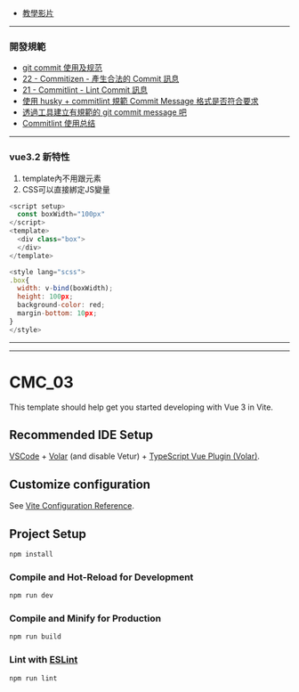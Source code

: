 - [教學影片](https://www.bilibili.com/video/BV1pq4y1c7oy/?p=4&spm_id_from=pageDriver)

---

### 開發規範

- [git commit 使用及规范](https://juejin.cn/post/6993889671394623501)
- [22 - Commitizen - 產生合法的 Commit 訊息](https://ithelp.ithome.com.tw/articles/10279064)
- [21 - Commitlint - Lint Commit 訊息](https://ithelp.ithome.com.tw/articles/10278664)
- [使用 husky + commitlint 規範 Commit Message 格式是否符合要求](https://www.rickjiang.dev/blog/validate-commit-message-using-commitlint-and-husky)
- [透過工具建立有規範的 git commit message 吧](https://pjchender.blogspot.com/2021/07/git-commit-message.html)
- [Commitlint 使用总结](https://blog.csdn.net/qq_38290251/article/details/111646491)

---
### vue3.2 新特性
1. template內不用跟元素
2. CSS可以直接綁定JS變量  
<!--\src\components\WelcomeItem.vue -->
```javascript
<script setup>
  const boxWidth="100px"
</script>
<template>
  <div class="box">
  </div>
</template>

<style lang="scss">
.box{
  width: v-bind(boxWidth);
  height: 100px;
  background-color: red;
  margin-bottom: 10px;
}
</style>
```

---

---

# CMC_03

This template should help get you started developing with Vue 3 in Vite.

## Recommended IDE Setup

[VSCode](https://code.visualstudio.com/) + [Volar](https://marketplace.visualstudio.com/items?itemName=Vue.volar) (and disable Vetur) + [TypeScript Vue Plugin (Volar)](https://marketplace.visualstudio.com/items?itemName=Vue.vscode-typescript-vue-plugin).

## Customize configuration

See [Vite Configuration Reference](https://vitejs.dev/config/).

## Project Setup

```sh
npm install
```

### Compile and Hot-Reload for Development

```sh
npm run dev
```

### Compile and Minify for Production

```sh
npm run build
```

### Lint with [ESLint](https://eslint.org/)

```sh
npm run lint
```
